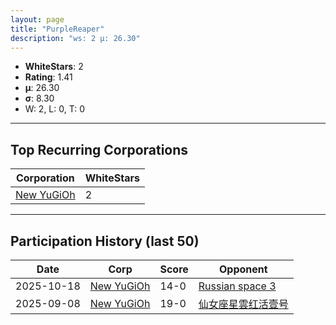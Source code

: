 ```yaml
---
layout: page
title: "PurpleReaper"
description: "ws: 2 μ: 26.30"
---
```

- **WhiteStars**: 2
- **Rating**: 1.41
- **μ**: 26.30  
- **σ**: 8.30
- W: 2, L: 0, T: 0

---

## Top Recurring Corporations

| Corporation | WhiteStars |
| --- | --- |
| [New YuGiOh](https://ws.tsl.rocks/corp/14dfb83015e3c431e3b62aa4d0a6966657e5a34996e34d185efb92f703eda337/) | 2 |

---

## Participation History (last 50)

| Date | Corp | Score | Opponent |
| --- | --- | --- | --- |
| 2025-10-18 | [New YuGiOh](https://ws.tsl.rocks/corp/14dfb83015e3c431e3b62aa4d0a6966657e5a34996e34d185efb92f703eda337/) | 14-0 | [Russian space 3](https://ws.tsl.rocks/corp/e801d288bf6d95e9705e8f7d791fdcb030abe8bebaf2980bc32fb453f95575d7/) |
| 2025-09-08 | [New YuGiOh](https://ws.tsl.rocks/corp/14dfb83015e3c431e3b62aa4d0a6966657e5a34996e34d185efb92f703eda337/) | 19-0 | [仙女座星雲红活壹号](https://ws.tsl.rocks/corp/bee285778d7210bbaca39c7a461392ab7cf3495b5afef61fd9ef64a4709416aa/) |